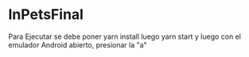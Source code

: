 # InPetsFinal
Para Ejecutar se debe poner yarn install
luego yarn start
y luego con el emulador Android abierto, presionar la "a"
